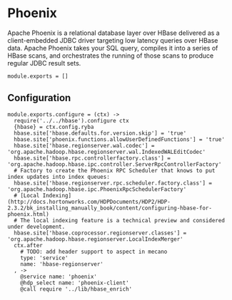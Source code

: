 
# Phoenix

Apache Phoenix is a relational database layer over HBase delivered as a client-embedded
JDBC driver targeting low latency queries over HBase data. Apache Phoenix takes
your SQL query, compiles it into a series of HBase scans, and orchestrates the
running of those scans to produce regular JDBC result sets.

    module.exports = []

## Configuration

    module.exports.configure = (ctx) ->
      require('../../hbase').configure ctx
      {hbase} = ctx.config.ryba
      hbase.site['hbase.defaults.for.version.skip'] = 'true'
      hbase.site['phoenix.functions.allowUserDefinedFunctions'] = 'true'
      hbase.site['hbase.regionserver.wal.codec'] = 'org.apache.hadoop.hbase.regionserver.wal.IndexedWALEditCodec'
      hbase.site['hbase.rpc.controllerfactory.class'] = 'org.apache.hadoop.hbase.ipc.controller.ServerRpcControllerFactory'
      # Factory to create the Phoenix RPC Scheduler that knows to put index updates into index queues:
      hbase.site['hbase.regionserver.rpc.scheduler.factory.class'] = 'org.apache.hadoop.hbase.ipc.PhoenixRpcSchedulerFactory'
      # [Local Indexing](http://docs.hortonworks.com/HDPDocuments/HDP2/HDP-2.3.2/bk_installing_manually_book/content/configuring-hbase-for-phoenix.html)
      # The local indexing feature is a technical preview and considered under development.
      hbase.site['hbase.coprocessor.regionserver.classes'] = 'org.apache.hadoop.hbase.regionserver.LocalIndexMerger'
      ctx.after
        # TODO: add header support to aspect in mecano
        type: 'service'
        name: 'hbase-regionserver'
      , ->
        @service name: 'phoenix'
        @hdp_select name: 'phoenix-client'
        @call require '../lib/hbase_enrich'
